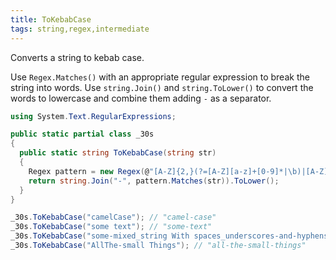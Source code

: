 ```yaml
---
title: ToKebabCase
tags: string,regex,intermediate
---
```


Converts a string to kebab case.

Use `Regex.Matches()` with an appropriate regular expression to break the string into words.
Use `string.Join()` and `string.ToLower()` to convert the words to lowercase and combine them adding `-` as a separator.

```csharp
using System.Text.RegularExpressions;

public static partial class _30s 
{
  public static string ToKebabCase(string str) 
  {
    Regex pattern = new Regex(@"[A-Z]{2,}(?=[A-Z][a-z]+[0-9]*|\b)|[A-Z]?[a-z]+[0-9]*|[A-Z]|[0-9]+");
    return string.Join("-", pattern.Matches(str)).ToLower();
  }
}
```

```csharp
_30s.ToKebabCase("camelCase"); // "camel-case"
_30s.ToKebabCase("some text"); // "some-text"
_30s.ToKebabCase("some-mixed_string With spaces_underscores-and-hyphens"); // "some-mixed-string-with-spaces-underscores-and-hyphens"
_30s.ToKebabCase("AllThe-small Things"); // "all-the-small-things"
```
